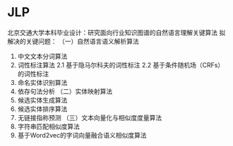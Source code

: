 # JLP
北京交通大学本科毕业设计：研究面向行业知识图谱的自然语言理解关键算法
拟解决的关键问题：
（一）自然语言语义解析算法
1. 中文文本分词算法
2. 词性标注算法
​2.1 基于隐马尔科夫的词性标注
​2.2 基于条件随机场（CRFs）的词性标注
3. 命名实体识别算法
4. 依存句法分析
（二）实体映射算法
1. 候选实体生成算法
2. 候选实体排序算法
3. 无链接指称预测
（三）文本向量化与相似度度量算法
1. 字符串匹配相似度算法
2. 基于Word2vec的字词向量融合语义相似度算法
